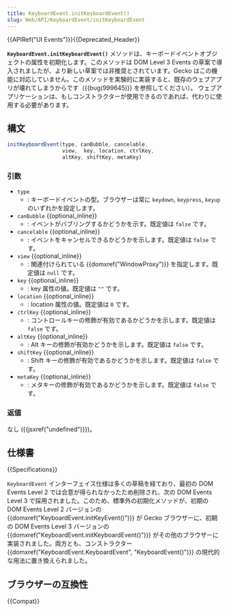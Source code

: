 ```yaml
---
title: KeyboardEvent.initKeyboardEvent()
slug: Web/API/KeyboardEvent/initKeyboardEvent
---
```

{{APIRef("UI Events")}}{{Deprecated_Header}}

**`KeyboardEvent.initKeyboardEvent()`** メソッドは、キーボードイベントオブジェクトの属性を初期化します。このメソッドは DOM Level 3 Events の草案で導入されましたが、より新しい草案では非推奨とされています。Gecko はこの機能に対応していません。このメソッドを実験的に実装すると、既存のウェブアプリが壊れてしまうからです（{{bug(999645)}} を参照してください）。
ウェブアプリケーションは、もしコンストラクターが使用できるのであれば、代わりに使用する必要があります。

## 構文

```js
initKeyboardEvent(type, canBubble, cancelable,
                  view,  key, location, ctrlKey,
                  altKey, shiftKey, metaKey)
```

### 引数

- `type`
  - : キーボードイベントの型。ブラウザーは常に `keydown`, `keypress`, `keyup` のいずれかを設定します。
- `canBubble` {{optional_inline}}
  - : イベントがバブリングするかどうかを示す。既定値は `false` です。
- `cancelable` {{optional_inline}}
  - : イベントをキャンセルできるかどうかを示します。既定値は `false` です。
- `view` {{optional_inline}}
  - : 関連付けられている {{domxref("WindowProxy")}} を指定します。既定値は `null` です。
- `key` {{optional_inline}}
  - : key 属性の値。既定値は `""` です。
- `location` {{optional_inline}}
  - : location 属性の値。既定値は `0` です。
- `ctrlKey` {{optional_inline}}
  - : コントロールキーの修飾が有効であるかどうかを示します。既定値は `false` です。
- `altKey` {{optional_inline}}
  - : Alt キーの修飾が有効かどうかを示します。既定値は `false` です。
- `shiftKey` {{optional_inline}}
  - : Shift キーの修飾が有効であるかどうかを示します。既定値は `false` です。
- `metaKey` {{optional_inline}}
  - : メタキーの修飾が有効であるかどうかを示します。既定値は `false` です。

### 返値

なし ({{jsxref("undefined")}})。

## 仕様書

{{Specifications}}

`KeyboardEvent` インターフェイス仕様は多くの草稿を経ており、最初の DOM Events Level 2 では合意が得られなかったため削除され、次の DOM Events Level 3 で採用されました。このため、標準外の初期化メソッドが、初期の DOM Events Level 2 バージョンの {{domxref("KeyboardEvent.initKeyEvent()")}} が Gecko ブラウザーに、初期の DOM Events Level 3 バージョンの {{domxref("KeyboardEvent.initKeyboardEvent()")}} がその他のブラウザーに実装されました。両方とも、コンストラクター {{domxref("KeyboardEvent.KeyboardEvent", "KeyboardEvent()")}} の現代的な用法に置き換えられました。

## ブラウザーの互換性

{{Compat}}
